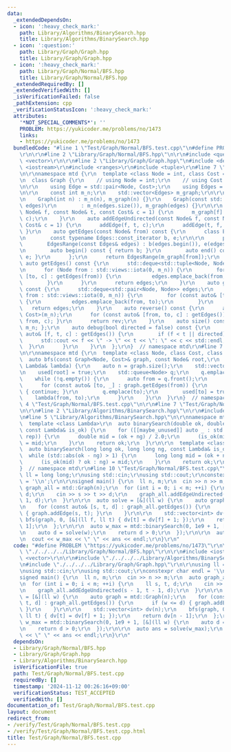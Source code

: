 ```yaml
---
data:
  _extendedDependsOn:
  - icon: ':heavy_check_mark:'
    path: Library/Algorithms/BinarySearch.hpp
    title: Library/Algorithms/BinarySearch.hpp
  - icon: ':question:'
    path: Library/Graph/Graph.hpp
    title: Library/Graph/Graph.hpp
  - icon: ':heavy_check_mark:'
    path: Library/Graph/Normal/BFS.hpp
    title: Library/Graph/Normal/BFS.hpp
  _extendedRequiredBy: []
  _extendedVerifiedWith: []
  _isVerificationFailed: false
  _pathExtension: cpp
  _verificationStatusIcon: ':heavy_check_mark:'
  attributes:
    '*NOT_SPECIAL_COMMENTS*': ''
    PROBLEM: https://yukicoder.me/problems/no/1473
    links:
    - https://yukicoder.me/problems/no/1473
  bundledCode: "#line 1 \"Test/Graph/Normal/BFS.test.cpp\"\n#define PROBLEM \"https://yukicoder.me/problems/no/1473\"\
    \r\n\r\n#line 2 \"Library/Graph/Normal/BFS.hpp\"\n\r\n#include <queue>\r\n#include\
    \ <vector>\r\n\r\n#line 2 \"Library/Graph/Graph.hpp\"\n#include <deque>\r\n#include\
    \ <iostream>\r\n#include <ranges>\r\n#include <tuple>\r\n#line 7 \"Library/Graph/Graph.hpp\"\
    \n\r\nnamespace mtd {\r\n  template <class Node = int, class Cost = long long>\r\
    \n  class Graph {\r\n    // using Node = int;\r\n    // using Cost = long long;\r\
    \n\r\n    using Edge = std::pair<Node, Cost>;\r\n    using Edges = std::vector<Edge>;\r\
    \n\r\n    const int m_n;\r\n    std::vector<Edges> m_graph;\r\n\r\n  public:\r\
    \n    Graph(int n) : m_n(n), m_graph(n) {}\r\n    Graph(const std::vector<Edges>&\
    \ edges)\r\n        : m_n(edges.size()), m_graph(edges) {}\r\n\r\n    auto addEdge(const\
    \ Node& f, const Node& t, const Cost& c = 1) {\r\n      m_graph[f].emplace_back(t,\
    \ c);\r\n    }\r\n    auto addEdgeUndirected(const Node& f, const Node& t, const\
    \ Cost& c = 1) {\r\n      addEdge(f, t, c);\r\n      addEdge(t, f, c);\r\n   \
    \ }\r\n    auto getEdges(const Node& from) const {\r\n      class EdgesRange {\r\
    \n        const typename Edges::const_iterator b, e;\r\n\r\n      public:\r\n\
    \        EdgesRange(const Edges& edges) : b(edges.begin()), e(edges.end()) {}\r\
    \n        auto begin() const { return b; }\r\n        auto end() const { return\
    \ e; }\r\n      };\r\n      return EdgesRange(m_graph[from]);\r\n    }\r\n   \
    \ auto getEdges() const {\r\n      std::deque<std::tuple<Node, Node, Cost>> edges;\r\
    \n      for (Node from : std::views::iota(0, m_n)) {\r\n        for (const auto&\
    \ [to, c] : getEdges(from)) {\r\n          edges.emplace_back(from, to, c);\r\n\
    \        }\r\n      }\r\n      return edges;\r\n    }\r\n    auto getEdgesExcludeCost()\
    \ const {\r\n      std::deque<std::pair<Node, Node>> edges;\r\n      for (Node\
    \ from : std::views::iota(0, m_n)) {\r\n        for (const auto& [to, _] : getEdges(from))\
    \ {\r\n          edges.emplace_back(from, to);\r\n        }\r\n      }\r\n   \
    \   return edges;\r\n    }\r\n    auto reverse() const {\r\n      auto rev = Graph<Node,\
    \ Cost>(m_n);\r\n      for (const auto& [from, to, c] : getEdges()) { rev.addEdge(to,\
    \ from, c); }\r\n      return rev;\r\n    }\r\n    auto size() const { return\
    \ m_n; };\r\n    auto debug(bool directed = false) const {\r\n      for (const\
    \ auto& [f, t, c] : getEdges()) {\r\n        if (f < t || directed) {\r\n    \
    \      std::cout << f << \" -> \" << t << \": \" << c << std::endl;\r\n      \
    \  }\r\n      }\r\n    }\r\n  };\r\n}  // namespace mtd\r\n#line 7 \"Library/Graph/Normal/BFS.hpp\"\
    \n\r\nnamespace mtd {\r\n  template <class Node, class Cost, class Lambda>\r\n\
    \  auto bfs(const Graph<Node, Cost>& graph, const Node& root,\r\n           const\
    \ Lambda& lambda) {\r\n    auto n = graph.size();\r\n    std::vector<bool> used(n);\r\
    \n    used[root] = true;\r\n    std::queue<Node> q;\r\n    q.emplace(root);\r\n\
    \    while (!q.empty()) {\r\n      auto from = q.front();\r\n      q.pop();\r\n\
    \      for (const auto& [to, _] : graph.getEdges(from)) {\r\n        if (used[to])\
    \ { continue; }\r\n        q.emplace(to);\r\n        used[to] = true;\r\n    \
    \    lambda(from, to);\r\n      }\r\n    }\r\n  }\r\n}  // namespace mtd\r\n#line\
    \ 4 \"Test/Graph/Normal/BFS.test.cpp\"\n\r\n#line 7 \"Test/Graph/Normal/BFS.test.cpp\"\
    \n\r\n#line 2 \"Library/Algorithms/BinarySearch.hpp\"\n\r\n#include <numeric>\r\
    \n#line 5 \"Library/Algorithms/BinarySearch.hpp\"\n\r\nnamespace mtd {\r\n\r\n\
    \  template <class Lambda>\r\n  auto binarySearch(double ok, double ng, int rep,\
    \ const Lambda& is_ok) {\r\n    for ([[maybe_unused]] auto _ : std::views::iota(0,\
    \ rep)) {\r\n      double mid = (ok + ng) / 2.0;\r\n      (is_ok(mid) ? ok : ng)\
    \ = mid;\r\n    }\r\n    return ok;\r\n  }\r\n\r\n  template <class Lambda>\r\n\
    \  auto binarySearch(long long ok, long long ng, const Lambda& is_ok) {\r\n  \
    \  while (std::abs(ok - ng) > 1) {\r\n      long long mid = (ok + ng) >> 1;\r\n\
    \      (is_ok(mid) ? ok : ng) = mid;\r\n    }\r\n    return ok;\r\n  }\r\n\r\n\
    }  // namespace mtd\r\n#line 10 \"Test/Graph/Normal/BFS.test.cpp\"\n\r\nusing\
    \ ll = long long;\r\nusing std::cin;\r\nusing std::cout;\r\nconstexpr char endl\
    \ = '\\n';\r\n\r\nsigned main() {\r\n  ll n, m;\r\n  cin >> n >> m;\r\n  auto\
    \ graph_all = mtd::Graph(n);\r\n  for (int i = 0; i < m; ++i) {\r\n    ll s, t,\
    \ d;\r\n    cin >> s >> t >> d;\r\n    graph_all.addEdgeUndirected(s - 1, t -\
    \ 1, d);\r\n  }\r\n\r\n  auto solve = [&](ll w) {\r\n    auto graph = mtd::Graph(n);\r\
    \n    for (const auto& [s, t, d] : graph_all.getEdges()) {\r\n      if (w <= d)\
    \ { graph.addEdge(s, t); }\r\n    }\r\n\r\n    std::vector<int> dv(n);\r\n   \
    \ bfs(graph, 0, [&](ll f, ll t) { dv[t] = dv[f] + 1; });\r\n    return dv[n -\
    \ 1];\r\n  };\r\n\r\n  auto w_max = mtd::binarySearch(0, 1e9 + 1, [&](ll w) {\r\
    \n    auto d = solve(w);\r\n    return d > 0;\r\n  });\r\n\r\n  auto ans = solve(w_max);\r\
    \n  cout << w_max << \" \" << ans << endl;\r\n}\r\n"
  code: "#define PROBLEM \"https://yukicoder.me/problems/no/1473\"\r\n\r\n#include\
    \ \"./../../../Library/Graph/Normal/BFS.hpp\"\r\n\r\n#include <iostream>\r\n#include\
    \ <vector>\r\n\r\n#include \"./../../../Library/Algorithms/BinarySearch.hpp\"\r\
    \n#include \"./../../../Library/Graph/Graph.hpp\"\r\n\r\nusing ll = long long;\r\
    \nusing std::cin;\r\nusing std::cout;\r\nconstexpr char endl = '\\n';\r\n\r\n\
    signed main() {\r\n  ll n, m;\r\n  cin >> n >> m;\r\n  auto graph_all = mtd::Graph(n);\r\
    \n  for (int i = 0; i < m; ++i) {\r\n    ll s, t, d;\r\n    cin >> s >> t >> d;\r\
    \n    graph_all.addEdgeUndirected(s - 1, t - 1, d);\r\n  }\r\n\r\n  auto solve\
    \ = [&](ll w) {\r\n    auto graph = mtd::Graph(n);\r\n    for (const auto& [s,\
    \ t, d] : graph_all.getEdges()) {\r\n      if (w <= d) { graph.addEdge(s, t);\
    \ }\r\n    }\r\n\r\n    std::vector<int> dv(n);\r\n    bfs(graph, 0, [&](ll f,\
    \ ll t) { dv[t] = dv[f] + 1; });\r\n    return dv[n - 1];\r\n  };\r\n\r\n  auto\
    \ w_max = mtd::binarySearch(0, 1e9 + 1, [&](ll w) {\r\n    auto d = solve(w);\r\
    \n    return d > 0;\r\n  });\r\n\r\n  auto ans = solve(w_max);\r\n  cout << w_max\
    \ << \" \" << ans << endl;\r\n}\r\n"
  dependsOn:
  - Library/Graph/Normal/BFS.hpp
  - Library/Graph/Graph.hpp
  - Library/Algorithms/BinarySearch.hpp
  isVerificationFile: true
  path: Test/Graph/Normal/BFS.test.cpp
  requiredBy: []
  timestamp: '2024-11-12 00:26:16+09:00'
  verificationStatus: TEST_ACCEPTED
  verifiedWith: []
documentation_of: Test/Graph/Normal/BFS.test.cpp
layout: document
redirect_from:
- /verify/Test/Graph/Normal/BFS.test.cpp
- /verify/Test/Graph/Normal/BFS.test.cpp.html
title: Test/Graph/Normal/BFS.test.cpp
---
```


